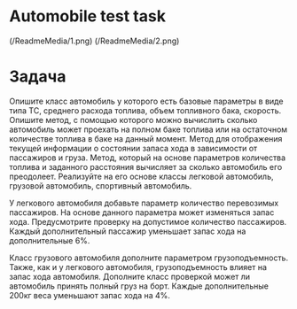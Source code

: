 # Automobile test task
 
(/ReadmeMedia/1.png)
(/ReadmeMedia/2.png)
 
# Задача
Опишите класс автомобиль у которого есть базовые параметры в виде типа ТС, среднего расхода топлива, объем топливного бака, скорость. Опишите метод, с помощью которого можно вычислить сколько автомобиль может проехать на полном баке топлива или на остаточном количестве топлива в баке на данный момент. Метод для отображения текущей информации о состоянии запаса хода в зависимости от пассажиров и груза. Метод, который на основе параметров количества топлива и заданного расстояния вычисляет за сколько автомобиль его преодолеет. Реализуйте на его основе классы легковой автомобиль, грузовой автомобиль, спортивный автомобиль. 

У легкового автомобиля добавьте параметр количество перевозимых пассажиров. На основе данного параметра может изменяться запас хода. Предусмотрите проверку на допустимое количество пассажиров. Каждый дополнительный пассажир уменьшает запас хода на дополнительные 6%. 

Класс грузового автомобиля дополните параметром грузоподъемность. Также, как и у легкового автомобиля, грузоподъемность влияет на запас хода автомобиля. Дополните класс проверкой может ли автомобиль принять полный груз на борт. Каждые дополнительные 200кг веса уменьшают запас хода на 4%.
